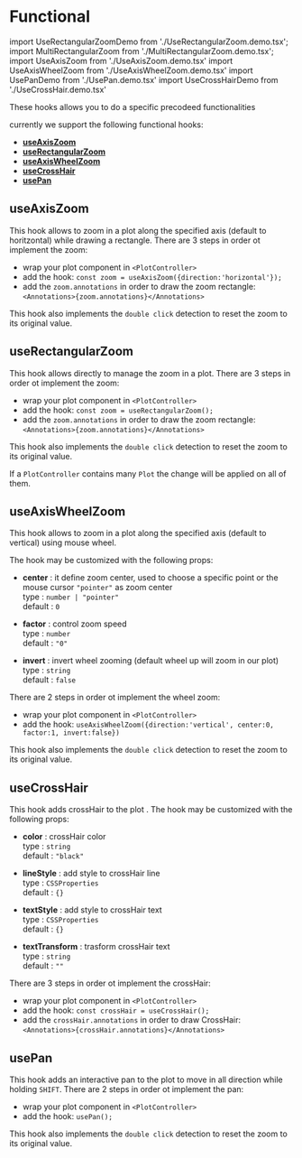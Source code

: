 # Functional

import UseRectangularZoomDemo from './UseRectangularZoom.demo.tsx';
import MultiRectangularZoom from './MultiRectangularZoom.demo.tsx';
import UseAxisZoom from './UseAxisZoom.demo.tsx'
import UseAxisWheelZoom from './UseAxisWheelZoom.demo.tsx'
import UsePanDemo from './UsePan.demo.tsx'
import UseCrossHairDemo from './UseCrossHair.demo.tsx'

These hooks allows you to do a specific precodeed functionalities

currently we support the following functional hooks:

- **[useAxisZoom](./300_functional.md#useaxiszoom)**
- **[useRectangularZoom](./300_functional.md#userectangularzoom)**
- **[useAxisWheelZoom](./300_functional.md#useaxiswheelzoom)**
- **[useCrossHair](./300_functional.md#usecrosshair)**
- **[usePan](./300_functional.md#usepan)**

## useAxisZoom

This hook allows to zoom in a plot along the specified axis (default to horitzontal) while drawing a rectangle. There are 3 steps in order ot implement the zoom:

- wrap your plot component in `<PlotController>`
- add the hook: `const zoom = useAxisZoom({direction:'horizontal'});`
- add the `zoom.annotations` in order to draw the zoom rectangle: `<Annotations>{zoom.annotations}</Annotations>`

This hook also implements the `double click` detection to reset the zoom to its original value.

<UseAxisZoom />

## useRectangularZoom

This hook allows directly to manage the zoom in a plot. There are 3 steps in order ot implement the zoom:

- wrap your plot component in `<PlotController>`
- add the hook: `const zoom = useRectangularZoom();`
- add the `zoom.annotations` in order to draw the zoom rectangle: `<Annotations>{zoom.annotations}</Annotations>`

This hook also implements the `double click` detection to reset the zoom to its original value.

<UseRectangularZoomDemo />

If a `PlotController` contains many `Plot` the change will be applied on all of them.

<MultiRectangularZoom />

## useAxisWheelZoom

This hook allows to zoom in a plot along the specified axis (default to vertical) using mouse wheel.

The hook may be customized with the following props:

- **center** : it define zoom center, used to choose a specific point or the mouse cursor `"pointer"` as zoom center<br/>
  type : `number | "pointer"`<br/>
  default : `0`

- **factor** : control zoom speed<br/>
  type : `number`<br/>
  default : `"0"`

- **invert** : invert wheel zooming (default wheel up will zoom in our plot)<br/>
  type : `string`<br/>
  default : `false`

There are 2 steps in order ot implement the wheel zoom:

- wrap your plot component in `<PlotController>`
- add the hook: `useAxisWheelZoom({direction:'vertical', center:0, factor:1, invert:false})`

This hook also implements the `double click` detection to reset the zoom to its original value.

<UseAxisWheelZoom />

## useCrossHair

This hook adds crossHair to the plot .
The hook may be customized with the following props:

- **color** : crossHair color<br/>
  type : `string`<br/>
  default : `"black"`

- **lineStyle** : add style to crossHair line<br/>
  type : `CSSProperties`<br/>
  default : `{}`

- **textStyle** : add style to crossHair text<br/>
  type : `CSSProperties`<br/>
  default : `{}`

- **textTransform** : trasform crossHair text<br/>
  type : `string`<br/>
  default : `""`

There are 3 steps in order ot implement the crossHair:

- wrap your plot component in `<PlotController>`
- add the hook: `const crossHair = useCrossHair();`
- add the `crossHair.annotations` in order to draw CrossHair: `<Annotations>{crossHair.annotations}</Annotations>`

<UseCrossHairDemo />

## usePan

This hook adds an interactive pan to the plot to move in all direction while holding `SHIFT`. There are 2 steps in order ot implement the pan:

- wrap your plot component in `<PlotController>`
- add the hook: `usePan();`

This hook also implements the `double click` detection to reset the zoom to its original value.

<UsePanDemo />

